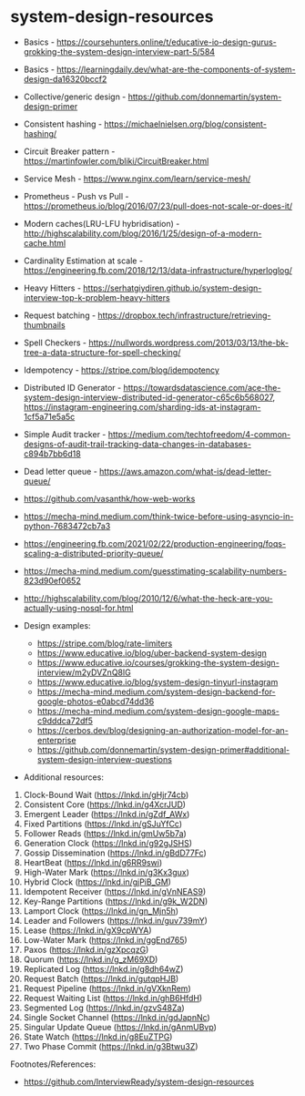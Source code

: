 # system-design-resources

* Basics - https://coursehunters.online/t/educative-io-design-gurus-grokking-the-system-design-interview-part-5/584
* Basics - https://learningdaily.dev/what-are-the-components-of-system-design-da16320bccf2
* Collective/generic design - https://github.com/donnemartin/system-design-primer
* Consistent hashing - https://michaelnielsen.org/blog/consistent-hashing/
* Circuit Breaker pattern - https://martinfowler.com/bliki/CircuitBreaker.html
* Service Mesh - https://www.nginx.com/learn/service-mesh/
* Prometheus - Push vs Pull - https://prometheus.io/blog/2016/07/23/pull-does-not-scale-or-does-it/
* Modern caches(LRU-LFU hybridisation) - http://highscalability.com/blog/2016/1/25/design-of-a-modern-cache.html
* Cardinality Estimation at scale - https://engineering.fb.com/2018/12/13/data-infrastructure/hyperloglog/
* Heavy Hitters - https://serhatgiydiren.github.io/system-design-interview-top-k-problem-heavy-hitters
* Request batching - https://dropbox.tech/infrastructure/retrieving-thumbnails
* Spell Checkers - https://nullwords.wordpress.com/2013/03/13/the-bk-tree-a-data-structure-for-spell-checking/
* Idempotency - https://stripe.com/blog/idempotency
* Distributed ID Generator - https://towardsdatascience.com/ace-the-system-design-interview-distributed-id-generator-c65c6b568027, https://instagram-engineering.com/sharding-ids-at-instagram-1cf5a71e5a5c
* Simple Audit tracker - https://medium.com/techtofreedom/4-common-designs-of-audit-trail-tracking-data-changes-in-databases-c894b7bb6d18
* Dead letter queue - https://aws.amazon.com/what-is/dead-letter-queue/
* https://github.com/vasanthk/how-web-works
* https://mecha-mind.medium.com/think-twice-before-using-asyncio-in-python-7683472cb7a3
* https://engineering.fb.com/2021/02/22/production-engineering/foqs-scaling-a-distributed-priority-queue/
* https://mecha-mind.medium.com/guesstimating-scalability-numbers-823d90ef0652
* http://highscalability.com/blog/2010/12/6/what-the-heck-are-you-actually-using-nosql-for.html
* Design examples:
    * https://stripe.com/blog/rate-limiters
    * https://www.educative.io/blog/uber-backend-system-design
    * https://www.educative.io/courses/grokking-the-system-design-interview/m2yDVZnQ8lG
    * https://www.educative.io/blog/system-design-tinyurl-instagram
    * https://mecha-mind.medium.com/system-design-backend-for-google-photos-e0abcd74dd36
    * https://mecha-mind.medium.com/system-design-google-maps-c9dddca72df5
    * https://cerbos.dev/blog/designing-an-authorization-model-for-an-enterprise
    * https://github.com/donnemartin/system-design-primer#additional-system-design-interview-questions
 


* Additional resources:
1. Clock-Bound Wait (https://lnkd.in/gHjr74cb)
2. Consistent Core (https://lnkd.in/g4XcrJUD)
3. Emergent Leader (https://lnkd.in/gZdf_AWx)
4. Fixed Partitions (https://lnkd.in/gSJuYfCc)
5. Follower Reads (https://lnkd.in/gmUw5b7a)
6. Generation Clock (https://lnkd.in/g92gJSHS)
7. Gossip Dissemination (https://lnkd.in/gBdD77Fc)
8. HeartBeat (https://lnkd.in/g6RR9swi)
9. High-Water Mark (https://lnkd.in/g3Kx3gux)
10. Hybrid Clock (https://lnkd.in/gjPiB_GM)
11. Idempotent Receiver (https://lnkd.in/gVnNEAS9)
12. Key-Range Partitions (https://lnkd.in/g9k_W2DN)
13. Lamport Clock (https://lnkd.in/gn_Mjn5h)
14. Leader and Followers (https://lnkd.in/guv739mY)
15. Lease (https://lnkd.in/gX9cpWYA)
16. Low-Water Mark (https://lnkd.in/ggEnd765)
17. Paxos (https://lnkd.in/gzXpcqzG)
18. Quorum (https://lnkd.in/g_zM69XD)
19. Replicated Log (https://lnkd.in/g8dh64wZ)
20. Request Batch (https://lnkd.in/gutqpHJB)
21. Request Pipeline (https://lnkd.in/gVXknRem)
22. Request Waiting List (https://lnkd.in/ghB6HfdH)
23. Segmented Log (https://lnkd.in/gzvS48Za)
24. Single Socket Channel (https://lnkd.in/gdJapnNc)
25. Singular Update Queue (https://lnkd.in/gAnmUBvp)
26. State Watch (https://lnkd.in/g8EuZTPG)
27. Two Phase Commit (https://lnkd.in/g3Btwu3Z)


Footnotes/References:
* https://github.com/InterviewReady/system-design-resources
